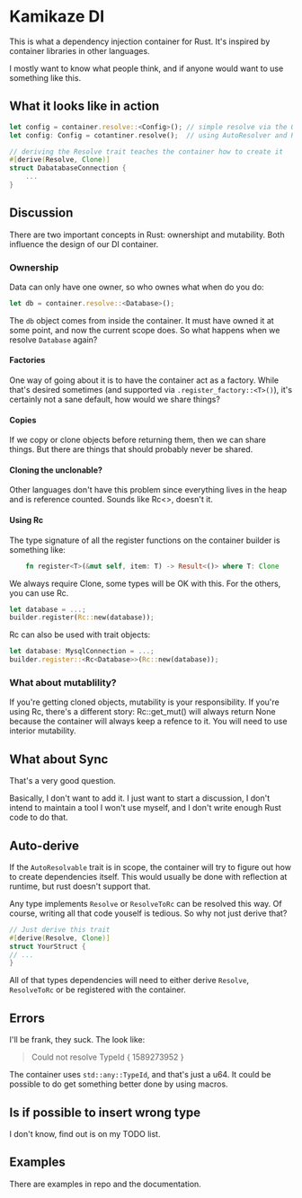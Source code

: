 # Kamikaze DI

This is what a dependency injection container for Rust. It's inspired by container libraries in other languages.

I mostly want to know what people think, and if anyone would want to use something like this.

## What it looks like in action
```rust
let config = container.resolve::<Config>(); // simple resolve via the OmniResolver trait
let config: Config = cotantiner.resolve();  // using AutoResolver and Resolve/ResolveToRc

// deriving the Resolve trait teaches the container how to create it
#[derive(Resolve, Clone)]
struct DabatabaseConnection {
    ...
}
```

## Discussion

There are two important concepts in Rust: ownershipt and mutability. Both influence the design of our DI container.

### Ownership

Data can only have one owner, so who ownes what when do you do:
```rust
let db = container.resolve::<Database>();
```

The `db` object comes from inside the container. It must have owned it at some point, and now the current scope does.
So what happens when we resolve `Database` again?

#### Factories
One way of going about it is to have the container act as a factory. While that's desired sometimes (and supported
via `.register_factory::<T>()`), it's certainly not a sane default, how would we share things?

#### Copies
If we copy or clone objects before returning them, then we can share things. But there are things that should probably
never be shared.

#### Cloning the unclonable?
Other languages don't have this problem since everything lives in the heap and is reference counted. Sounds like Rc<>,
doesn't it.

#### Using Rc
The type signature of all the register functions on the container builder is something like:
```rust
    fn register<T>(&mut self, item: T) -> Result<()> where T: Clone
```

We always require Clone, some types will be OK with this. For the others, you can use Rc<T>.
```rust
let database = ...;
builder.register(Rc::new(database));
```

Rc can also be used with trait objects:
```rust
let database: MysqlConnection = ...;
builder.register::<Rc<Database>>(Rc::new(database));
```


### What about mutablility?

If you're getting cloned objects, mutability is your responsibility.
If you're using Rc, there's a different story: Rc::get\_mut() will always return None because the container will always
keep a refence to it. You will need to use interior mutability.

## What about Sync
That's a very good question.

Basically, I don't want to add it. I just want to start a discussion, I don't intend to maintain a tool I won't
use myself, and I don't write enough Rust code to do that.


## Auto-derive
If the `AutoResolvable` trait is in scope, the container will try to figure out how to create dependencies itself.
This would usually be done with reflection at runtime, but rust doesn't support that.

Any type implements `Resolve` or `ResolveToRc` can be resolved this way. Of course, writing all that code youself is
tedious. So why not just derive that?

```rust
// Just derive this trait
#[derive(Resolve, Clone)]
struct YourStruct {
// ...
}
```

All of that types dependencies will need to either derive `Resolve`, `ResolveToRc` or be registered with the container.


## Errors
I'll be frank, they suck. The look like:
> Could not resolve TypeId { 1589273952 }

The container uses `std::any::TypeId`, and that's just a u64. It could be possible to do get something better done by
using macros.


## Is if possible to insert wrong type
I don't know, find out is on my TODO list.

## Examples
There are examples in repo and the documentation.
